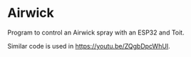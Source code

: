 # Airwick

Program to control an Airwick spray with an ESP32 and Toit.

Similar code is used in https://youtu.be/ZQgbDpcWhUI.
